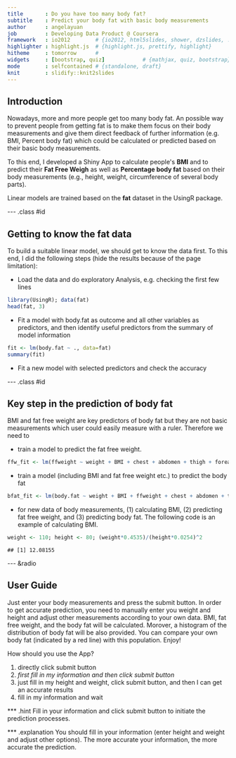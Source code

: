 ```yaml
---
title       : Do you have too many body fat?
subtitle    : Predict your body fat with basic body measurements
author      : angelayuan
job         : Developing Data Product @ Coursera
framework   : io2012        # {io2012, html5slides, shower, dzslides, ...}
highlighter : highlight.js  # {highlight.js, prettify, highlight}
hitheme     : tomorrow      # 
widgets     : [bootstrap, quiz]            # {mathjax, quiz, bootstrap}
mode        : selfcontained # {standalone, draft}
knit        : slidify::knit2slides
---
```


## Introduction

Nowadays, more and more people get too many body fat. An possible
way to prevent people from getting fat is to make them focus on their
body measurements and give them direct feedback of further information
(e.g. BMI, Percent body fat) which could be calculated or predicted based on their basic body measurements.

To this end, I developed a Shiny App to calculate people's **BMI** and to predict their **Fat Free Weigh** as well as **Percentage body fat** based
on their body measurements (e.g., height, weight, circumference of several body parts).

Linear models are trained based on the **fat** dataset in the UsingR package.


--- .class #id 

## Getting to know the fat data

To build a suitable linear model, we should get to know the data first. To this end, I did the following steps (hide the results because of the page limitation):

- Load the data and do exploratory Analysis, e.g. checking the first few lines

```r
library(UsingR); data(fat)
head(fat, 3)
```
- Fit a model with body.fat as outcome and all other variables as predictors, and then identify useful predictors from the summary of model information

```r
fit <- lm(body.fat ~ ., data=fat)
summary(fit)
```
- Fit a new model with selected predictors and check the accuracy 

--- .class #id 

## Key step in the prediction of body fat

BMI and fat free weight are key predictors of body fat but they are not basic measurements which user could easily measure with a ruler. Therefore we need to 

- train a model to predict the fat free weight.

```r
ffw_fit <- lm(ffweight ~ weight + BMI + chest + abdomen + thigh + forearm + wrist, data = fat)
```
- train a model (including BMI and fat free weight etc.) to predict the body fat

```r
bfat_fit <- lm(body.fat ~ weight + BMI + ffweight + chest + abdomen + thigh + forearm + wrist, data = fat)
```
- for new data of body measurements, (1) calculating BMI, (2) predicting fat free weight, and (3) predicting body fat. The following code is an example of calculating BMI.


```r
weight <- 110; height <- 80; (weight*0.4535)/(height*0.0254)^2
```

```
## [1] 12.08155
```


--- &radio
## User Guide

Just enter your body measurements and press the submit button. In order to get accurate prediction, you need to manually enter you weight and height and adjust other measurements according to your own data. BMI, fat free weight, and the body fat will be calculated. Morover, a histogram of the distribution of body fat will be also provided. You can compare your own body fat (indicated by a red line) with this population. Enjoy!

How should you use the App?

1. directly click submit button
2. _first fill in my information and then click submit button_
3. just fill in my height and weight, click submit button, and then I can get an accurate results
4. fill in my information and wait

*** .hint 
Fill in your information and click submit button to initiate the prediction processes.

*** .explanation 
You should fill in your information (enter height and weight and adjust other options). The more accurate your information, the more accurate the prediction.


